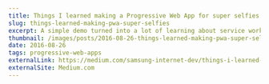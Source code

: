 ```yaml
---
title: Things I learned making a Progressive Web App for super selfies
slug: things-learned-making-pwa-super-selfies
excerpt: A simple demo turned into a lot of learning about service workers, client-side image downloads and more. 
thumbnail: /images/posts/2016-08-26-things-learned-making-pwa-super-selfies/snapwat.png
date: 2016-08-26
tags: progressive-web-apps
externalLink: https://medium.com/samsung-internet-dev/things-i-learned-making-a-progressive-web-app-for-super-selfies-49e76d154e4f
externalSite: Medium.com
---
```

